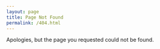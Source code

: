 ```yaml
---
layout: page
title: Page Not Found
permalink: /404.html
---
```


Apologies, but the page you requested could not be found.<br />
